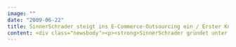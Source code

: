 ```yaml
---
image: ""
date: "2009-06-22"
title: SinnerSchrader steigt ins E-Commerce-Outsourcing ein / Erster Kunde gewonnen
content: <div class="newsbody"><p><strong>SinnerSchrader gründet unter dem Namen next commerce einen neuen Geschäftsbereich für E-Commerce-Outsourcing. Als ersten Kunden in diesem Bereich gewinnt SinnerSchrader ein namhaftes Modeunternehmen aus Hamburg. next commerce greift auf die breite E-Commerce-Erfahrung von SinnerSchrader zurück und vereint als Full-Service-Anbieter Markenverständnis, Prozesstiefe und Vermarktungskompetenz.</strong></p><p>Unter dem Motto “Von Google bis zur Haustür” bietet next commerce den Aufbau und Betrieb von Webshops, die Online-Vermarktung, die innovative und absatzfördernde Produktdarstellung sowie eine hochwertige Umsetzung der Bestellabwicklung an, in der durchgängig die Marke kommuniziert wird. next commerce entwickelt und steuert alle für den erfolgreichen Online-Vertrieb relevanten Geschäftsprozesse aus einer Hand.</p><p>Für die einzelnen Bereiche hat next commerce ein kompetentes Partnernetzwerk aufgebaut. Das Fulfillment für den ersten Kunden und damit alle Leistungen rund um Lagerhaltung, Ordermanagement, Versand, Kundenbetreuung und Debitorenmanagement übernimmt Dohmen Solutions.</p><p>„Zur erfolgreichen Vermarktung im E-Commerce ist ein schlüssiges Gesamtkonzept für Kommunikation, Vertrieb und Operations entscheidend“, so Matthias Schrader, CEO von SinnerSchrader. „Wir registrieren eine hohe Nachfrage nach diesem Angebotsmodell, insbesondere in der aktuellen Wirtschaftslage.“ Vor allem in den Branchen Mode, Textilien und Accessoires, Schuhe, Schmuck sowie Haus und Garten sieht SinnerSchrader in der Startphase von next commerce Potential.</p><p>„next commerce erschließt für etablierte Unternehmen neues Online-Vermarktungspotential, und zwar schnell, effizient und unter Wahrung ihrer Markenintegrität“, erläutert Moritz Koch, Managing Director von next commerce. „Das erfolgsbasierte Vergütungsmodell sichert zudem beiden Seiten optimale Zielüberdeckung für die angestrebte Umsatzentwicklung.“</p><p>next commerce ist sowohl auf der E-Fashion-Konferenz am 25. Juni 2009 in Frankfurt am Main als auch auf der Berlin Fashion Week vom 1. bis 3. Juli 2009 vertreten. Weitere Informationen zu next commerce gibt es unter <a href="http&#58;//www.next-commerce.com">www.next-commerce.com</a>.</p></div>
---
```

